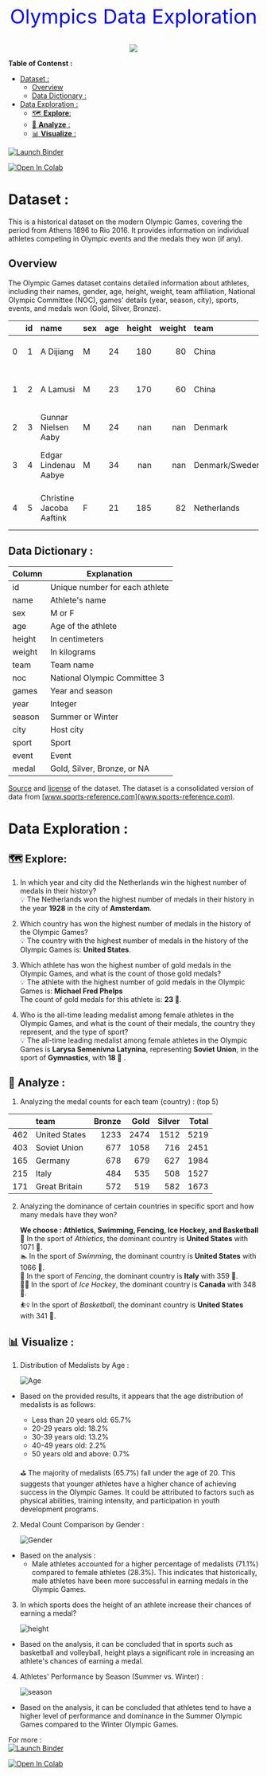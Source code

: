 <div style="text-align:center">
<span style="color:blue; font-size:40px" > Olympics Data Exploration</span>
</div>

<br>
<p align="center">
  <img src="img/Olympics.jpg" />
</p>

**Table of Contenst :**
- [Dataset :](#dataset-)
  - [Overview](#overview)
  - [Data Dictionary :](#data-dictionary-)
- [Data Exploration :](#data-exploration-)
  - [🗺️ **Explore**:](#️-explore)
  - [🔎 **Analyze** :](#-analyze-)
  - [📊 **Visualize** :](#-visualize-)

[![Launch Binder](https://mybinder.org/badge_logo.svg)](https://mybinder.org/v2/gh/Raouajb/Olympics-Data-Explorations/master?labpath=Olymdpics.ipynb)

<a target="_blank" href="https://colab.research.google.com/drive/1kMj92vMCJTavVBxNhQNbLYODSViLBIr-#scrollTo=HTr56rHJ3JyU">
  <img src="https://colab.research.google.com/assets/colab-badge.svg" alt="Open In Colab"/>
</a>

# Dataset :

This is a historical dataset on the modern Olympic Games, covering the period from Athens 1896 to Rio 2016. It provides information on individual athletes competing in Olympic events and the medals they won (if any).

## Overview


The Olympic Games dataset contains detailed information about athletes, including their names, gender, age, height, weight, team affiliation, National Olympic Committee (NOC), games' details (year, season, city), sports, events, and medals won (Gold, Silver, Bronze).

|      |   id | name                     | sex  |  age | height | weight | team           | noc  | games       | year | season | city      | sport         | event                            | medal |
| ---: | ---: | :----------------------- | :--- | ---: | -----: | -----: | :------------- | :--- | :---------- | ---: | :----- | :-------- | :------------ | :------------------------------- | :---- |
|    0 |    1 | A Dijiang                | M    |   24 |    180 |     80 | China          | CHN  | 1992 Summer | 1992 | Summer | Barcelona | Basketball    | Basketball Men's Basketball      | nan   |
|    1 |    2 | A Lamusi                 | M    |   23 |    170 |     60 | China          | CHN  | 2012 Summer | 2012 | Summer | London    | Judo          | Judo Men's Extra-Lightweight     | nan   |
|    2 |    3 | Gunnar Nielsen Aaby      | M    |   24 |    nan |    nan | Denmark        | DEN  | 1920 Summer | 1920 | Summer | Antwerpen | Football      | Football Men's Football          | nan   |
|    3 |    4 | Edgar Lindenau Aabye     | M    |   34 |    nan |    nan | Denmark/Sweden | DEN  | 1900 Summer | 1900 | Summer | Paris     | Tug-Of-War    | Tug-Of-War Men's Tug-Of-War      | Gold  |
|    4 |    5 | Christine Jacoba Aaftink | F    |   21 |    185 |     82 | Netherlands    | NED  | 1988 Winter | 1988 | Winter | Calgary   | Speed Skating | Speed Skating Women's 500 metres | nan   |


  ## Data Dictionary : 

   | Column | Explanation                    |
   | ------ | ------------------------------ |
   | id     | Unique number for each athlete |
   | name   | Athlete's name                 |
   | sex    | M or F                         |
   | age    | Age of the athlete             |
   | height | In centimeters                 |
   | weight | In kilograms                   |
   | team   | Team name                      |
   | noc    | National Olympic Committee 3   |
   | games  | Year and season                |
   | year   | Integer                        |
   | season | Summer or Winter               |
   | city   | Host city                      |
   | sport  | Sport                          |
   | event  | Event                          |
   | medal  | Gold, Silver, Bronze, or NA    |

[Source](https://www.kaggle.com/heesoo37/120-years-of-olympic-history-athletes-and-results) and [license](https://creativecommons.org/publicdomain/zero/1.0/) of the dataset.
The dataset is a consolidated version of data from [www.sports-reference.com](www.sports-reference.com). 

# Data Exploration : 

  ## 🗺️ **Explore**: 
  1. In which year and city did the Netherlands win the highest number of medals in their history?  
  💡 The Netherlands won the highest number of medals in their history in the year **1928** in the city of **Amsterdam**.
  
  2. Which country has won the highest number of medals in the history of the Olympic Games?  
   💡 The country with the highest number of medals in the history of the Olympic Games is: **United States**.

 3. Which athlete has won the highest number of gold medals in the Olympic Games, and what is the count of those gold medals?  
   💡 The athlete with the highest number of gold medals in the Olympic Games is: **Michael Fred Phelps**  
    The count of gold medals for this athlete is: **23 🥇**.
4. Who is the all-time leading medalist among female athletes in the Olympic Games, and what is the count of their medals, the country they represent, and the type of sport?  
 💡 The all-time leading medalist among female athletes in the Olympic Games is **Larysa Semenivna Latynina**, representing **Soviet Union**, in the sport of **Gymnastics**, with **18 🥇** .

 ## 🔎 **Analyze** :  

 1. Analyzing the medal counts for each team (country) : (top 5)  
   
   |      | team          | Bronze | Gold | Silver | Total |
   | ---: | :------------ | -----: | ---: | -----: | ----: |
   |  462 | United States |   1233 | 2474 |   1512 |  5219 |
   |  403 | Soviet Union  |    677 | 1058 |    716 |  2451 |
   |  165 | Germany       |    678 |  679 |    627 |  1984 |
   |  215 | Italy         |    484 |  535 |    508 |  1527 |
   |  171 | Great Britain |    572 |  519 |    582 |  1673 |


2. Analyzing the dominance of certain countries in specific sport and how many medals have they won?  
   
   **We choose : Athletics, Swimming, Fencing, Ice Hockey, and Basketball**  
   🏃 In the sport of *Athletics*, the dominant country is **United States** with 1071 🥇.  
   🏊 In the sport of *Swimming*, the dominant country is **United States** with 1066 🥇.  
   🤺 In the sport of *Fencing*, the dominant country is **Italy** with 359 🥇.  
   🏌️‍♂️ In the sport of *Ice Hockey*, the dominant country is **Canada** with 348 🥇.  
   ⛹️‍♀️ In the sport of *Basketball*, the dominant country is **United States** with 341 🥇.

## 📊 **Visualize** : 

1. Distribution of Medalists by Age : 
   
   ![Age](img/Distribution%20of%20Medalists%20by%20Age.png)  

* Based on the provided results, it appears that the age distribution of medalists is as follows:
  *  Less than 20 years old: 65.7%
  *  20-29 years old: 18.2%
  *  30-39 years old: 13.2%
  *  40-49 years old: 2.2%
  *  50 years old and above: 0.7%  
  
    ⛳ The majority of medalists (65.7%) fall under the age of 20. This suggests that younger athletes have a higher chance of achieving success in the Olympic Games. It could be attributed to factors such as physical abilities, training intensity, and participation in youth development programs.

2. Medal Count Comparison by Gender : 
   
      ![Gender](img/Medal%20Count%20Comparison%20by%20Gender.png)  

* Based on the analysis :
   * Male athletes accounted for a higher percentage of medalists (71.1%) compared to female athletes (28.3%). This indicates that historically, male athletes have been more successful in earning medals in the Olympic Games.

3. In which sports does the height of an athlete increase their chances of earning a medal?
   
      ![height](img/height.png)  

  * Based on the analysis, it can be concluded that in sports such as basketball and volleyball, height plays a significant role in increasing an athlete's chances of earning a medal.

4.  Athletes' Performance by Season (Summer vs. Winter) :
   
    ![season](img/Performance.png) 

   * Based on the analysis, it can be concluded that athletes tend to have a higher level of performance and dominance in the Summer Olympic Games compared to the Winter Olympic Games.

For more : <br>
[![Launch Binder](https://mybinder.org/badge_logo.svg)](https://mybinder.org/v2/gh/Raouajb/Olympics-Data-Explorations/master?labpath=Olymdpics.ipynb)

<a target="_blank" href="https://colab.research.google.com/drive/1kMj92vMCJTavVBxNhQNbLYODSViLBIr-#scrollTo=HTr56rHJ3JyU">
  <img src="https://colab.research.google.com/assets/colab-badge.svg" alt="Open In Colab"/>
</a>




